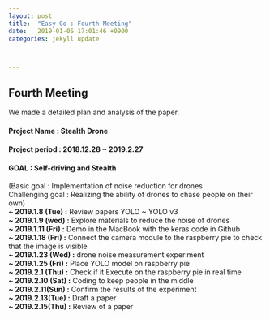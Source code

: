 ```yaml
---
layout: post
title:  "Easy Go : Fourth Meeting"
date:   2019-01-05 17:01:46 +0900
categories: jekyll update



---
```


<p>
<h2>Fourth Meeting</h2>
We made a detailed plan and analysis of the paper.
</p>

<p>
<h4>Project Name : Stealth Drone</h4>
<h4>Project period : 2018.12.28 ~ 2019.2.27</h4>
<h4>GOAL : Self-driving and Stealth</h4>
(Basic goal : Implementation of noise reduction for drones<br>
Challenging goal : Realizing the ability of drones to chase people on their own)<br>
<b>~ 2019.1.8 (Tue) :</b> Review papers YOLO ~ YOLO v3<br>
<b>~ 2019.1.9 (wed) :</b> Explore materials to reduce the noise of drones<br>
<b>~ 2019.1.11 (Fri) :</b> Demo in the MacBook with the keras code in Github<br>
<b>~ 2019.1.18 (Fri) :</b> Connect the camera module to the raspberry pie to check that the image is visible<br>
<b>~ 2019.1.23 (Wed) :</b> drone noise measurement experiment<br>
<b>~ 2019.1.25 (Fri) :</b> Place YOLO model on raspberry pie<br>
<b>~ 2019.2.1 (Thu) :</b> Check if it Execute on the raspberry pie in real time<br>	
<b>~ 2019.2.10 (Sat) :</b> Coding to keep people in the middle<br>
<b>~ 2019.2.11(Sun) :</b> Confirm the results of the experiment<br>
<b>~ 2019.2.13(Tue) :</b> Draft a paper<br>
<b>~ 2019.2.15(Thu) :</b> Review of a paper<br></p>



[jekyll-docs]: https://jekyllrb.com/docs/home
[jekyll-gh]: https://github.com/jekyll/jekyll
[jekyll-talk]: https://talk.jekyllrb.com/
